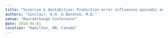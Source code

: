 ```yaml
---
title: "Surprise & destabilize: Prediction error influences episodic memory reconsolidation"
authors: "Sinclair, A.H. & Barense, M.D."
venue: "NeuroXchange Conference"
date: 2018-04-01
location: "Hamilton, ON, Canada"
---
```

